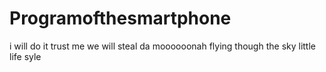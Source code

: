 # Programofthesmartphone
i will do it trust me
we will steal da moooooonah
flying though the sky little life syle
